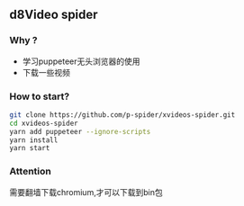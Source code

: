 ## d8Video spider

### Why ?
- 学习puppeteer无头浏览器的使用
- 下载一些视频

### How to start?
```bash
git clone https://github.com/p-spider/xvideos-spider.git
cd xvideos-spider
yarn add puppeteer --ignore-scripts
yarn install
yarn start
```

### Attention
需要翻墙下载chromium,才可以下载到bin包